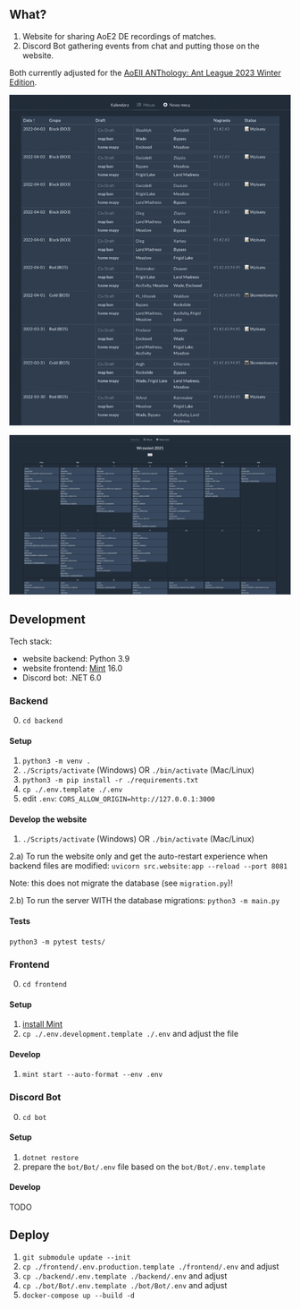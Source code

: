 ## What?

1. Website for sharing AoE2 DE recordings of matches.
2. Discord Bot gathering events from chat and putting those on the website.

Both currently adjusted for the [AoEII ANThology: Ant League 2023 Winter Edition](https://play.toornament.com/pl/tournaments/6434801951906512896/).

![Matches](/docs/matches.png "Matches uploaded by the players")

![Calendar](/docs/calendar.png "Calendar of the league based on Discord messages")


## Development

Tech stack:
* website backend: Python 3.9
* website frontend: [Mint](https://mint-lang.com) 16.0
* Discord bot: .NET 6.0

### Backend

0. `cd backend`

#### Setup

1. `python3 -m venv .`
2. `./Scripts/activate` (Windows) OR `./bin/activate` (Mac/Linux)
3. `python3 -m pip install -r ./requirements.txt`
4. `cp ./.env.template ./.env`
5. edit `.env`: `CORS_ALLOW_ORIGIN=http://127.0.0.1:3000`

#### Develop the website

1. `./Scripts/activate` (Windows) OR `./bin/activate` (Mac/Linux)

2.a) To run the website only and get the auto-restart experience when backend files are modified:
`uvicorn src.website:app --reload --port 8081`

Note: this does not migrate the database (see `migration.py`)!

2.b) To run the server WITH the database migrations:
`python3 -m main.py`


#### Tests

`python3 -m pytest tests/`


### Frontend

0. `cd frontend`

#### Setup

1. [install Mint](https://www.mint-lang.com/install)
2. `cp ./.env.development.template ./.env` and adjust the file

#### Develop

1. `mint start --auto-format --env .env`


### Discord Bot

0. `cd bot`

#### Setup

1. `dotnet restore`
2. prepare the `bot/Bot/.env` file based on the `bot/Bot/.env.template`


#### Develop

TODO


## Deploy

1. `git submodule update --init`
2. `cp ./frontend/.env.production.template ./frontend/.env` and adjust
3. `cp ./backend/.env.template ./backend/.env` and adjust
4. `cp ./bot/Bot/.env.template ./bot/Bot/.env` and adjust
5. `docker-compose up --build -d`

